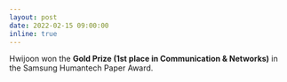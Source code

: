 ```yaml
---
layout: post
date: 2022-02-15 09:00:00
inline: true
---
```


<!-- #[Hwijoon Lim](https://wjuni.com) received Gold Prize at the Samsung Humantech Paper Award. -->
Hwijoon won the **Gold Prize (1st place in Communication & Networks)** in the Samsung Humantech Paper Award.